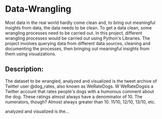 # Data-Wrangling
Most data in the real world hardly come clean and, to bring out meaningful insights from data, the data needs to be clean. To get a data clean, some wrangling processes need  to be carried out. In this project, different wrangling processes would be carried out using Python's Libraries. The project involves querying data from different data sources, cleaning and documenting the processes, then bringing out meaningful insights from them using visualzations.
## Description:
The dataset to be wrangled, analyzed and visualized is the tweet archive of Twitter user @dog_rates, also known as WeRateDogs. W
WeRateDogsis a Twitter account that rates people's dogs with a humorous comment about the dog. These ratings almost always have a denominator of 10. The numerators, though? Almost always greater than 10. 11/10, 12/10, 13/10, etc.


analyzed and visualized is the...
